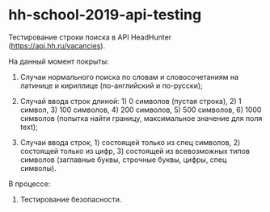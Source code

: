 # hh-school-2019-api-testing

Тестирование строки поиска в API HeadHunter (https://api.hh.ru/vacancies).

На данный момент покрыты:

1. Случаи нормального поиска по словам и словосочетаниям на латинице и кириллице (по-английский и по-русски);

2. Случай ввода строк длиной: 1) 0 символов (пустая строка), 2) 1 символ, 3) 100 символов, 4) 200 символов, 5) 500 символов, 6) 1000 символов (попытка найти границу, максимальное значение для поля text);

3. Случаи ввода строк, 1) состоящей только из спец символов, 2) состоящей только из цифр, 3) состоящей из всевозможных типов символов (заглавные буквы, строчные буквы, цифры, спец символы). 

В процессе:

1. Тестирование безопасности.